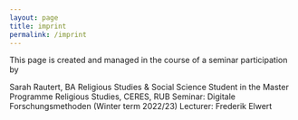 ```yaml
---
layout: page
title: imprint
permalink: /imprint
---
```

This page is created and managed in the course of a seminar participation by 

Sarah Rautert, BA Religious Studies & Social Science
Student in the Master Programme Religious Studies, CERES, RUB
Seminar: Digitale Forschungsmethoden (Winter term 2022/23)
Lecturer: Frederik Elwert 
